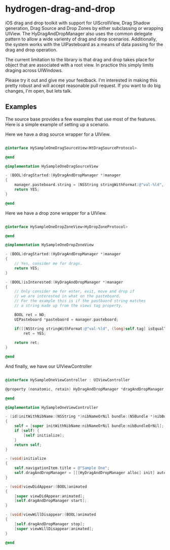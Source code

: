 hydrogen-drag-and-drop
=================

iOS drag and drop toolkit with support for UIScrollView, Drag Shadow generation, Drag Source and Drop Zones by either subclassing or wrapping UIView. The HyDragAndDropManager also uses the common delegate pattern to allow a wide varienty of drag and drop scenarios. Additionally, the system works with the UIPasteboard as a means of data passing for the drag and drop operation.

The current limitation to the library is that drag and drop takes place for object that are associated with a root view. In practice this simply limits draging across UIWindows.

Please try it out and give me your feedback. I'm interested in making this pretty robust and will accept reasonable pull request. If you want to do big changes, I'm open, but lets talk.

Examples
--------

The source base provides a few examples that use most of the features. Here is a simple example of setting up a scenario.

Here we have a drag source wrapper for a UIView.

```objective-c

@interface HySampleOneDragSourceView<HtDragSourceProtocol>

@end

@implementation HySampleOneDragSourceView

- (BOOL)dragStarted:(HyDragAndDropManager *)manager
{
    manager.pasteboard.string = [NSString stringWithFormat:@"val-%ld", (long)self.tag];;
    return YES;
}

@end

```

Here we have a drop zone wrapper for a UIView.

```objective-c

@interface HySampleOneDropZoneView<HyDropZoneProtocol>

@end

@implementation HySampleOneDropZoneView

- (BOOL)dragStarted:(HyDragAndDropManager *)manager
{
    // Yes, consider me for drags.
    return YES;
}

- (BOOL)isInterested:(HyDragAndDropManager *)manager
{
    // Only consider me for enter, exit, move and drop if
    // we are interested in what on the pasteboard.
    // For the example this is if the pastbaord string matches
    // a string made up from the views tag property.

    BOOL ret = NO;
    UIPasteboard *pastebaord = manager.pasteboard;

    if([[NSString stringWithFormat:@"val-%ld", (long)self.tag] isEqualToString:pastebaord.string])
        ret = YES;
    
    return ret;
}

@end

```

And finally, we have our UIViewController 

```objective-c

@interface HySampleOneViewController : UIViewController

@property (nonatomic, retain) HyDragAndDropManager *dragAndDropManager;

@end

@implementation HySampleOneViewController

- (id)initWithNibName:(NSString *)nibNameOrNil bundle:(NSBundle *)nibBundleOrNil
{
    self = [super initWithNibName:nibNameOrNil bundle:nibBundleOrNil];
    if (self) {
        [self initialize];
    }
    return self;
}

- (void)initialize
{
    self.navigationItem.title = @"Sample One";
    self.dragAndDropManager = [[[HyDragAndDropManager alloc] init] autorelease];
}

- (void)viewDidAppear:(BOOL)animated
{
    [super viewDidAppear:animated];
    [self.dragAndDropManager start];
}

- (void)viewWillDisappear:(BOOL)animated
{
    [self.dragAndDropManager stop];
    [super viewWillDisappear:animated];
}

@end

```